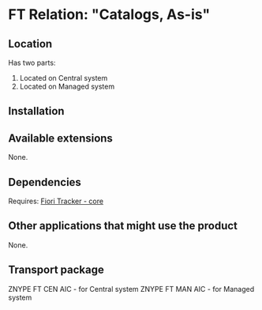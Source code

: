 # FT Relation: "Catalogs, As-is"

## Location
Has two parts:
1. Located on Central system
2. Located on Managed system

## Installation

## Available extensions
None.

## Dependencies
Requires: 
[Fiori Tracker - core](ft-core.md)

## Other applications that might use the product
None.

## Transport package
ZNYPE FT CEN AIC - for Central system
ZNYPE FT MAN AIC - for Managed system